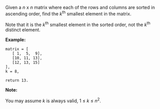 Given a *n* x *n* matrix where each of the rows and columns are sorted in ascending order, find the *k*<sup>th</sup> smallest element in the matrix.

Note that it is the *k*<sup>th</sup> smallest element in the sorted order, not the *k*<sup>th</sup> distinct element.

**Example:**

```
matrix = [
   [ 1,  5,  9],
   [10, 11, 13],
   [12, 13, 15]
],
k = 8,

return 13.
```

**Note:**

You may assume *k* is always valid, 1 ≤ *k* ≤ *n*<sup>2</sup>.
